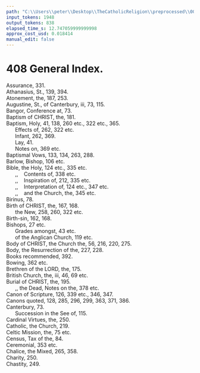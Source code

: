 ```yaml
---
path: "C:\\Users\\peter\\Desktop\\TheCatholicReligion\\preprocessed\\00431.jpg"
input_tokens: 1948
output_tokens: 838
elapsed_time_s: 12.747059999999998
approx_cost_usd: 0.018414
manual_edit: false
---
```

# 408 General Index.

Assurance, 331.  
Athanasius, St., 139, 394.  
Atonement, the, 187, 253.  
Augustine, St., of Canterbury, iii, 73, 115.  
Bangor, Conference at, 73.  
Baptism of CHRIST, the, 181.  
Baptism, Holy, 41, 138, 260 etc., 322 etc., 365.  
&nbsp;&nbsp;&nbsp;&nbsp;&nbsp;&nbsp;Effects of, 262, 322 etc.  
&nbsp;&nbsp;&nbsp;&nbsp;&nbsp;&nbsp;Infant, 262, 369.  
&nbsp;&nbsp;&nbsp;&nbsp;&nbsp;&nbsp;Lay, 41.  
&nbsp;&nbsp;&nbsp;&nbsp;&nbsp;&nbsp;Notes on, 369 etc.  
Baptismal Vows, 133, 134, 263, 288.  
Barlow, Bishop, 106 etc.  
Bible, the Holy, 124 etc., 335 etc.  
&nbsp;&nbsp;&nbsp;&nbsp;&nbsp;&nbsp;,,&nbsp;&nbsp;&nbsp;&nbsp;Contents of, 338 etc.  
&nbsp;&nbsp;&nbsp;&nbsp;&nbsp;&nbsp;,,&nbsp;&nbsp;&nbsp;&nbsp;Inspiration of, 212, 335 etc.  
&nbsp;&nbsp;&nbsp;&nbsp;&nbsp;&nbsp;,,&nbsp;&nbsp;&nbsp;&nbsp;Interpretation of, 124 etc., 347 etc.  
&nbsp;&nbsp;&nbsp;&nbsp;&nbsp;&nbsp;,,&nbsp;&nbsp;&nbsp;&nbsp;and the Church, the, 345 etc.  
Birinus, 78.  
Birth of CHRIST, the, 167, 168.  
&nbsp;&nbsp;&nbsp;&nbsp;&nbsp;&nbsp;the New, 258, 260, 322 etc.  
Birth-sin, 162, 168.  
Bishops, 27 etc.  
&nbsp;&nbsp;&nbsp;&nbsp;&nbsp;&nbsp;Grades amongst, 43 etc.  
&nbsp;&nbsp;&nbsp;&nbsp;&nbsp;&nbsp;of the Anglican Church, 119 etc.  
Body of CHRIST, the Church the, 56, 216, 220, 275.  
Body, the Resurrection of the, 227, 228.  
Books recommended, 392.  
Bowing, 362 etc.  
Brethren of the LORD, the, 175.  
British Church, the, iii, 46, 69 etc.  
Burial of CHRIST, the, 195.  
&nbsp;&nbsp;&nbsp;&nbsp;&nbsp;&nbsp;,, the Dead, Notes on the, 378 etc.  
Canon of Scripture, 126, 339 etc., 346, 347.  
Canons quoted, 128, 285, 296, 299, 363, 371, 386.  
Canterbury, 73.  
&nbsp;&nbsp;&nbsp;&nbsp;&nbsp;&nbsp;Succession in the See of, 115.  
Cardinal Virtues, the, 250.  
Catholic, the Church, 219.  
Celtic Mission, the, 75 etc.  
Census, Tax of the, 84.  
Ceremonial, 353 etc.  
Chalice, the Mixed, 265, 358.  
Charity, 250.  
Chastity, 249.
